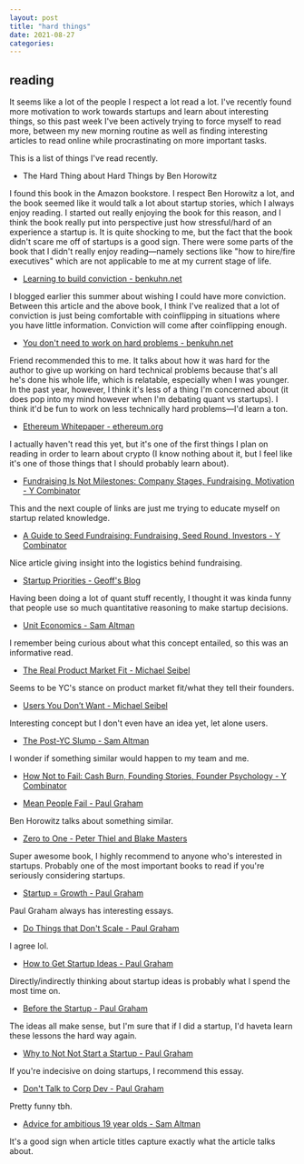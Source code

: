 ```yaml
---
layout: post
title: "hard things"
date: 2021-08-27
categories:
---
```


## reading

It seems like a lot of the people I respect a lot read a lot. I've recently found more motivation to work towards startups and learn about interesting things, so this past week I've been actively trying to force myself to read more, between my new morning routine as well as finding interesting articles to read online while procrastinating on more important tasks.

This is a list of things I've read recently.

- The Hard Thing about Hard Things by Ben Horowitz

I found this book in the Amazon bookstore. I respect Ben Horowitz a lot, and the book seemed like it would talk a lot about startup stories, which I always enjoy reading. I started out really enjoying the book for this reason, and I think the book really put into perspective just how stressful/hard of an experience a startup is. It is quite shocking to me, but the fact that the book didn't scare me off of startups is a good sign. There were some parts of the book that I didn't really enjoy reading—namely sections like "how to hire/fire executives" which are not applicable to me at my current stage of life.

- [Learning to build conviction - benkuhn.net](https://www.benkuhn.net/conviction/)

I blogged earlier this summer about wishing I could have more conviction. Between this article and the above book, I think I've realized that a lot of conviction is just being comfortable with coinflipping in situations where you have little information. Conviction will come after coinflipping enough.

- [You don't need to work on hard problems - benkuhn.net](https://www.benkuhn.net/hard/)

Friend recommended this to me. It talks about how it was hard for the author to give up working on hard technical problems because that's all he's done his whole life, which is relatable, especially when I was younger. In the past year, however, I think it's less of a thing I'm concerned about (it does pop into my mind however when I'm debating quant vs startups). I think it'd be fun to work on less technically hard problems—I'd learn a ton.

- [Ethereum Whitepaper - ethereum.org]()

I actually haven't read this yet, but it's one of the first things I plan on reading in order to learn about crypto (I know nothing about it, but I feel like it's one of those things that I should probably learn about).

- [Fundraising Is Not Milestones: Company Stages, Fundraising, Motivation - Y Combinator]()

This and the next couple of links are just me trying to educate myself on startup related knowledge.

- [A Guide to Seed Fundraising: Fundraising, Seed Round, Investors - Y Combinator]()

Nice article giving insight into the logistics behind fundraising.

- [Startup Priorities - Geoff's Blog]()

Having been doing a lot of quant stuff recently, I thought it was kinda funny that people use so much quantitative reasoning to make startup decisions.

- [Unit Economics - Sam Altman]()

I remember being curious about what this concept entailed, so this was an informative read.

- [The Real Product Market Fit - Michael Seibel]()

Seems to be YC's stance on product market fit/what they tell their founders.

- [Users You Don’t Want - Michael Seibel]()

Interesting concept but I don't even have an idea yet, let alone users.

- [The Post-YC Slump - Sam Altman]()

I wonder if something similar would happen to my team and me.

- [How Not to Fail: Cash Burn, Founding Stories, Founder Psychology - Y Combinator]()

- [Mean People Fail - Paul Graham]()

Ben Horowitz talks about something similar.

- [Zero to One - Peter Thiel and Blake Masters]()

Super awesome book, I highly recommend to anyone who's interested in startups. Probably one of the most important books to read if you're seriously considering startups.

- [Startup = Growth - Paul Graham]()

Paul Graham always has interesting essays.

- [Do Things that Don't Scale - Paul Graham]()

I agree lol.

- [How to Get Startup Ideas - Paul Graham]()

Directly/indirectly thinking about startup ideas is probably what I spend the most time on.

- [Before the Startup - Paul Graham]()

The ideas all make sense, but I'm sure that if I did a startup, I'd haveta learn these lessons the hard way again.

- [Why to Not Not Start a Startup - Paul Graham]()

If you're indecisive on doing startups, I recommend this essay.

- [Don't Talk to Corp Dev - Paul Graham]()

Pretty funny tbh.

- [Advice for ambitious 19 year olds - Sam Altman]()

It's a good sign when article titles capture exactly what the article talks about.

